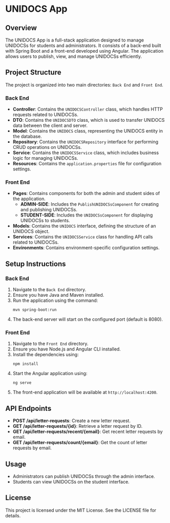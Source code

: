# UNIDOCS App

## Overview
The UNIDOCS App is a full-stack application designed to manage UNIDOCSs for students and administrators. It consists of a back-end built with Spring Boot and a front-end developed using Angular. The application allows users to publish, view, and manage UNIDOCSs efficiently.

## Project Structure
The project is organized into two main directories: `Back End` and `Front End`.

### Back End
- **Controller**: Contains the `UNIDOCSController` class, which handles HTTP requests related to UNIDOCSs.
- **DTO**: Contains the `UNIDOCSDTO` class, which is used to transfer UNIDOCS data between the client and server.
- **Model**: Contains the `UNIDOCS` class, representing the UNIDOCS entity in the database.
- **Repository**: Contains the `UNIDOCSRepository` interface for performing CRUD operations on UNIDOCSs.
- **Service**: Contains the `UNIDOCSService` class, which includes business logic for managing UNIDOCSs.
- **Resources**: Contains the `application.properties` file for configuration settings.

### Front End
- **Pages**: Contains components for both the admin and student sides of the application.
  - **ADMIN-SIDE**: Includes the `PublishUNIDOCSsComponent` for creating and publishing UNIDOCSs.
  - **STUDENT-SIDE**: Includes the `UNIDOCSsComponent` for displaying UNIDOCSs to students.
- **Models**: Contains the `UNIDOCS` interface, defining the structure of an UNIDOCS object.
- **Services**: Contains the `UNIDOCSService` class for handling API calls related to UNIDOCSs.
- **Environments**: Contains environment-specific configuration settings.

## Setup Instructions

### Back End
1. Navigate to the `Back End` directory.
2. Ensure you have Java and Maven installed.
3. Run the application using the command:
   ```
   mvn spring-boot:run
   ```
4. The back-end server will start on the configured port (default is 8080).

### Front End
1. Navigate to the `Front End` directory.
2. Ensure you have Node.js and Angular CLI installed.
3. Install the dependencies using:
   ```
   npm install
   ```
4. Start the Angular application using:
   ```
   ng serve
   ```
5. The front-end application will be available at `http://localhost:4200`.

## API Endpoints
- **POST /api/letter-requests**: Create a new letter request.
- **GET /api/letter-requests/{id}**: Retrieve a letter request by ID.
- **GET /api/letter-requests/recent/{email}**: Get recent letter requests by email.
- **GET /api/letter-requests/count/{email}**: Get the count of letter requests by email.

## Usage
- Administrators can publish UNIDOCSs through the admin interface.
- Students can view UNIDOCSs on the student interface.

## License
This project is licensed under the MIT License. See the LICENSE file for details.
